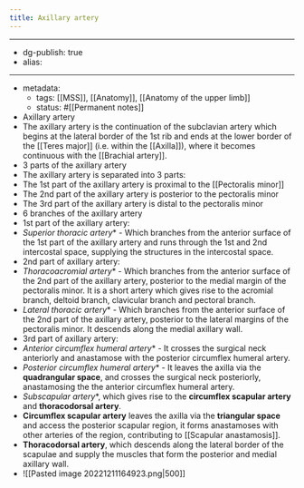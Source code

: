 ```yaml
---
title: Axillary artery
---
```


- --
- dg-publish: true
- alias:
- --
- metadata:
	- tags: [[MSS]], [[Anatomy]], [[Anatomy of the upper limb]]
	- status: #[[Permanent notes]]
- Axillary artery
- The axillary artery is the continuation of the subclavian artery which begins at the lateral border of the 1st rib and ends at the lower border of the [[Teres major]] (i.e. within the [[Axilla]]), where it becomes continuous with the [[Brachial artery]].
- 3 parts of the axillary artery
- The axillary artery is separated into 3 parts:
- The 1st part of the axillary artery is proximal to the [[Pectoralis minor]]
- The 2nd part of the axillary artery is posterior to the pectoralis minor
- The 3rd part of the axillary artery is distal to the pectoralis minor
- 6 branches of the axillary artery
- 1st part of the axillary artery:
- *Superior thoracic artery** - Which branches from the anterior surface of the 1st part of the axillary artery and runs through the 1st and 2nd intercostal space, supplying the structures in the intercostal space.
- 2nd part of axillary artery:
- *Thoracoacromial artery** - Which branches from the anterior surface of the 2nd part of the axillary artery, posterior to the medial margin of the pectoralis minor. It is a short artery which gives rise to the acromial branch, deltoid branch, clavicular branch and pectoral branch.
- *Lateral thoracic artery** - Which branches from the anterior surface of the 2nd part of the axillary artery, posterior to the lateral margins of the pectoralis minor. It descends along the medial axillary wall.
- 3rd part of axillary artery:
- *Anterior circumflex humeral artery** - It crosses the surgical neck anteriorly and anastamose with the posterior circumflex humeral artery.
- *Posterior circumflex humeral artery** - It leaves the axilla via the **quadrangular space**, and crosses the surgical neck posteriorly, anastamosing the the anterior circumflex humeral artery.
- *Subscapular artery**, which gives rise to the **circumflex scapular artery** and **thoracodorsal artery**.
- **Circumflex scapular artery** leaves the axilla via the **triangular space** and access the posterior scapular region, it forms anastamoses with other arteries of the region, contributing to [[Scapular anastamosis]].
- **Thoracodorsal artery**, which descends along the lateral border of the scapulae and supply the muscles that form the posterior and medial axillary wall.
- ![[Pasted image 20221211164923.png|500]]